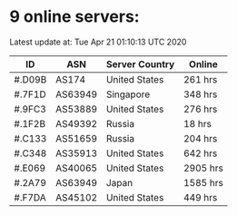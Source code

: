 # 9 online servers:

Latest update at: Tue Apr 21 01:10:13 UTC 2020

| ID | ASN | Server Country | Online |
| -- | --- | -------------- | ------ |
| #.D09B | AS174 | United States | 261 hrs |
| #.7F1D | AS63949 | Singapore | 348 hrs |
| #.9FC3 | AS53889 | United States | 276 hrs |
| #.1F2B | AS49392 | Russia | 18 hrs |
| #.C133 | AS51659 | Russia | 204 hrs |
| #.C348 | AS35913 | United States | 642 hrs |
| #.E069 | AS40065 | United States | 2905 hrs |
| #.2A79 | AS63949 | Japan | 1585 hrs |
| #.F7DA | AS45102 | United States | 449 hrs |

